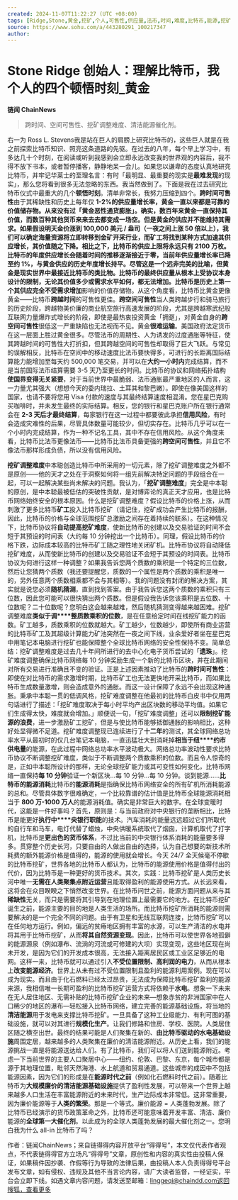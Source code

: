 ```yaml
---
created: 2024-11-07T11:22:27 (UTC +08:00)
tags: [Ridge,Stone,黄金,挖矿,个人,可售性,供应量,法币,时间,难度,比特币,能源,挖矿,质数,中本聪]
source: https://www.sohu.com/a/443280291_100217347
author: 
---
```


# Stone Ridge 创始人：理解比特币，我个人的四个顿悟时刻_黄金


**链闻 ChainNews**

> 跨时间、空间可售性、挖矿调整难度、清洁能源催化剂。

右一为 Ross L. Stevens我是站在巨人的肩膀上研究比特币的，这些巨人就是在我之前探索比特币知识、照亮这条道路的先驱。在过去的八年，每个早上学习中，有多达几十个时刻，在阅读或听到我感到会立即永远改变我的世界观的内容后，我不得不放下书本，或者暂停播客，静静地呆一会儿。如果您以谦卑的态度认真地研究比特币，并牢记华莱士的至理名言：有时「最明显、最重要的现实是**最难发现**的现实」，那么您将看到很多无法忽略的东西。我当然做到了。下面是我在过去研究比特币仪式中最重大的几个**顿悟时刻**。清单非常长，我努力压缩到四个。**跨时间可售性**由于其稀缺性和历史上每年仅 **1-2%**的供应量增长率，**黄金**一直以来都是可靠的价值储存物。从来没有过「黄金恶性通货膨胀」。确实，数百年来黄金一直保持其价值，而数百种其他货币来来去去都变成一场空。但是黄金的供应并不能维持其需求。如果假设明天金价涨到 100,000 美元 / 盎司（一夜之间上涨 50 倍以上），我们可以确定海量资源将立即转移到金矿开采行业，而矿工将找到某种方式加速其供应增长，其价值随之下降。相比之下，**比特币**的供应上限将永远只有 **2100 万枚**。比特币的年度供应增长会随着时间的推移逐渐接近于零，当前年供应量增长率已降至约 1%，与黄金供应的历史年度增长持平。尽管这是一个远非完美的比喻，但黄金是现实世界中最接近比特币的类比物。比特币的最终供应量从根本上受协议本身设计的限制，无论其价值多少或需求水平如何，都无法增加。比特币是历史上第一个其**供应完全不受需求增加**影响的价值存储物。从这个角度看，比特币比黄金更像黄金——比特币**跨越时间**的可售性更佳。**跨空间可售性**当人类跨越步行和骑马旅行的历史阶段，跨越物美价廉的商业航空旅行高速发展的阶段，尤其是跨越寒武纪般互联网力量爆炸式增长的阶段，即使是最热衷投资黄金「拥趸」，对黄金自身的**跨空间可售性**很低这一严重缺陷也无法视而不见。黄金**很难运输**。美国政府法定货币在这一层面上胜过黄金很多。尽管法币的周期性、人为诱发的过度通胀等特征，使其跨越时间的可售性大打折扣，但其跨越空间的可售性却取得了巨大飞跃。与常见的误解相反，比特币在空间中的移动速度比法币要快得多，可进行的长距离国际结算能力能增加至每天约 500,000 笔交易，并可以在**大约一小时内**完成结算，而不是当前国际法币结算需要 3-5 天乃至更长的时间。比特币的协议和网络拓扑结构**使国界变得无关紧要**，对于当前世界中最脆弱、法币通胀最严重地区的人而言，这一力量尤其强大（想想今天的委内瑞拉、土耳其和黎巴嫩）。即使在像美国这样的国家，也请不要将您用 Visa 付款的速度与其最终结算速度相混淆。您在星巴克购买咖啡时，并未发生最终的实际结算。相反，您的银行和星巴克账户所在银行通常会在 **2-3 天后才最终结算**，每家银行在这一过程中都要彼此承担**信用风险**，有时会造成灾难性的后果，尽管具体数量可能较少，但切实存在。比特币几乎可以在一个小时内完成结算，作为一种不记名工具，其中不存在信用风险。从这个角度来看，比特币比法币更像法币——比特币比法币具备更强的**跨空间可售性**，并且它不像法币那样形成负债，所以没有信用风险。

**挖矿调整难度**中本聪创造比特币中所采用的一切元素，除了挖矿调整难度之外都不是原创——他的天才之处在于洞察如何将一组先前解决特定问题的手段组合在一起，可以一起解决某些尚未解决的问题。我认为，「**挖矿调整难度**」完全是中本聪的原创，是中本聪最被低估的突破性贡献，是对博弈论的真正天才应用，也是比特币网络始终安全的根本原因。什么是挖矿调整难度？假设比特币的价格上涨，从而刺激了更多比特币**矿工**投入比特币挖矿（请记住，挖矿成功会产生比特币的报酬，因此，比特币的价格与全球范围挖矿总激励之间存在着持续的联系）。在这种情况下，比特币协议将**自动提高挖矿难度**，使新比特币的创建以及交易验证的时间不会短于其预设的时间表（大约每 10 分钟挖出一个比特币）。同理，假设比特币的价格下跌，边际成本较高的比特币矿工随之理性地关闭矿机。比特币协议将自动降低挖矿难度，从而使新比特币的创建以及交易验证不会短于其预设的时间表。比特币协议为何进行这样一种调整？如果我告诉您两个质数的乘积是一个特定的三位数，然后让您猜两个质数（我还要提醒您，质数的一个属性是两个质数的乘积是唯一的，另外任意两个质数相乘都不会与其相等）。我的问题没有封闭的解决方案，其实就是说您必须**随机猜测**，直到找到答案。由于我告诉您这两个质数的乘积只有三位数，因此您可能可以很快猜出两个质数。但是假设我告诉您该乘积是五位数、十位数呢？二十位数呢？您明白这会越来越难，然后随机猜测变得越来越困难。挖矿调整难度**类似于调****整质数乘积的位数**，是在任意给定时间在线挖矿能力的函数。矿工越多，质数乘积的位数就越大。矿工越少，位数越少，即使所有商业运营的比特币矿工及其超级计算能力矿池突然在一夜之间下线，业余爱好者坐在星巴克中用笔记本电脑进行挖矿也能保障整个全球比特币网络的安全性保持不变。简单总结：挖矿调整难度是过去几十年间所进行的去中心化电子货币尝试的「**遗珠**」。挖矿难度调整确保比特币网络每 10 分钟奖励生成一个新的比特币区块，并在此期间对所有交易进行准确且不变的验证。正是上述因素推动了比特币的**跨时间可售性**：即使在对比特币的需求激增时期，比特币矿工也无法更快地开采比特币，而如果比特币生成数量激增，则会造成意外的通胀。而这一设计保障了永远不会出现这种通胀。秉承中本聪一贯的低调风格，挖矿难度调整在他最初的比特币白皮书中仅用两句话进行了描述：「挖矿难度取决于每小时平均产出区块数的移动平均值。如果它们生成得太快，难度就会增加。」顺便说一句，「挖矿难度调整」还可以**限制挖矿能源的浪费**，进一步激励矿工挖矿，但是与使比特币能够抵御通胀的影响相比，这种好处显得微不足道。挖矿难度调整现已连续进行了**十二年**的测试，其全球网络总功率水平从最初时的仅几台笔记本电脑，一直迅猛壮大到消耗掉**相当于纽****约市供电量**的能源，在此过程中网络总功率水平波动极大。网络总功率波动性要求比特币协议不断调整挖矿难度，类似于不断调整两个质数乘积的位数。而且令人惊奇的是，正如中本聪所设计的那样，无论全球挖矿能力或其可变性如何变化，比特币网络一直保持**每 10 分钟**验证一个新区块…每 10 分钟…每 10 分钟。谈到能源……**比特币的能源消耗**比特币的**能源消耗**是指确保比特币网络安全的所有矿机所消耗能源的总和。尽管具体数字很难确定，一个比较靠谱的估计值是比特币全球能源消耗相当于 **800 万-1000 万人**的能源消耗值。确实是非常巨大的数字。在全球变暖时代，这能是一件好事吗？首先，原则是：与当前政府对中央银行的垄断相比，比特币是能更好**执行中****央银行职能**的技术。汽车消耗的能量远远超过它们所取代的自行车和马车，电灯代替了蜡烛，中央供暖系统取代了烟囱，计算机取代了打字机，比特币是**更出色的货币体系**，不过比当前的中央银行体系消耗的能量要多得多。贯穿整个历史长河，只要自由的人做出自由的选择，认为自己想要的新技术所耗费的额外能源价格是值得的，能源的使用就会增长。今天 24/7 全天候毫不停歇的比特币挖矿，世界各地的比特币人都认为，比特币的能源使用价格是值得付出的代价，因为比特币是一种更好的货币技术。其次，实践：比特币挖矿是人类历史长河中唯一**无需在人类聚集点附近运营**且能取得盈利的能源使用方式。从长远来看，这将会在众目睽睽之下悄然改变世界。在比特币问世之前，能源方面问题从来与其**稀缺性**无关，而只是需要将其引导到在地理位置上最需要它的地方。在比特币挖矿诞生之前，能源主要的目的地是人类生活的场所。而比特币挖矿所消耗的能源则需要解决的是一个完全不同的问题。由于有卫星和无线互联网连接，比特币挖矿可以在任何地方运行。例如，偏远的贫瘠地区拥有丰富的水源，可以生产清洁的水电并将其用于比特币挖矿，从而**将其自然资源变现**。因此，比特币可以使世界各地孤僻的能源源泉（例如瀑布、流淌的河流或可修建的大坝）实现变现，这些地区现在尚未开发，是因为它们的开发成本很高，无法接入距离居民区或工业区足够近的电网。这样一来，比特币就可以通过引入**不受位置限制、高利润的电力**，从而从根本上**改变能源经济**。世界上从未有过不受位置限制且盈利的能源利用案例。现在可以成为现实。而且由于化石燃料已经太过昂贵，无法成为保障比特币挖矿盈利的能源来源，我相信唯一长期可盈利的比特币挖矿运营方式将依赖于**水电**。想象一下未来在无人居住地区、无需补贴的比特币挖矿企业的未来—想象赤贫的非洲国家中在人口稀少的地区的瀑布—轻松接入比特币网络，建立完善的能源基础设施，将当地的**清洁能源**用于发电来支撑比特币挖矿。一旦具备了这种工业级能力、有利可图的基础设施，就可以对其进行**规模化生产**。让我们修路和住房、学校、医院。人类居住区随之横空出世。最终的结果可能是人们聚集在新的、**由比特币驱动的水电基础设施**周围定居，越来越多的人类聚集在廉价的清洁能源附近。从历史上看，我们的能源挑战一直是将能源送达给人们。有了比特币，我们可以将人们送到能源附近。考虑一下当前世界的主要人口聚居中心——纽约、伦敦、巴黎、东京，每个城市都是源于其地理位置，毗邻天然海港、水上航道和贸易通道。这些城市的成因中不包括能源因素，因为它们的形成是在**能源时代之前**（例如化石燃料时代之前）。随着比特币为**大规模廉价的清洁能源基础设施**提供了盈利性发展，可以带来一个世界上越来越多人口生活在丰富能源附近的未来时代，生产边际成本非常低。这非常重要，因为廉价能源等于**人类的繁荣**。那是一个等式。廉价能源 = 人类蓬勃发展。除了比特币已经演示的货币政策革命之外，比特币还可能意味着开发丰富、清洁、廉价能源的**全球第一大催化剂**。以此成为的全球人类蓬勃发展的最大催化剂之一。您明白我为什么 all-in 比特币了吗？

作者：链闻ChainNews；来自链得得内容开放平台“得得号”，本文仅代表作者观点，不代表链得得官方立场凡“得得号”文章，原创性和内容的真实性由投稿人保证，如果稿件因抄袭、作假等行为导致的法律后果，由投稿人本人负责得得号平台发布文章，如有侵权、违规及其他不当言论内容，请广大读者监督，一经证实，平台会立即下线。如遇文章内容问题，请发送至邮箱：linggeqi@chaindd.com[返回搜狐，查看更多](https://www.sohu.com/?strategyid=00001&spm=smpc.content-abroad.content.3.1730949729124cMIP8Ez "点击进入搜狐首页")

